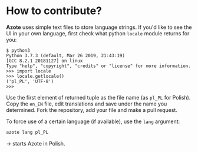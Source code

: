 # How to contribute?

**Azote** uses simple text files to store language strings. If you'd like to see the UI in your own language, first
check what python `locale` module returns for you: 

```text
$ python3
Python 3.7.3 (default, Mar 26 2019, 21:43:19) 
[GCC 8.2.1 20181127] on linux
Type "help", "copyright", "credits" or "license" for more information.
>>> import locale
>>> locale.getlocale()
('pl_PL', 'UTF-8')
>>>
```

Use the first element of returned tuple as the file name (as `pl_PL` for Polish). Copy the `en_EN` file, edit translations
and save under the name you determined. Fork the repository, add your file and make a pull request.

To force use of a certain language (if available), use the `lang` argument:

```bash
azote lang pl_PL
```

-> starts Azote in Polish.